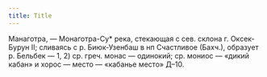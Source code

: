 ```yaml
---
title: Title
---
```


Манаготра, — Монаготра-Су* река, стекающая с сев. склона г. Оксек-Бурун II;
сливаясь с р. Биюк-Узенбаш в нп Счастливое (Бахч.), образует р. Бельбек — 1, 2)
ср. греч. монас — одинокий; ср. мониос — «дикий кабан» и хорос — место —
«кабанье место» Д–10.
